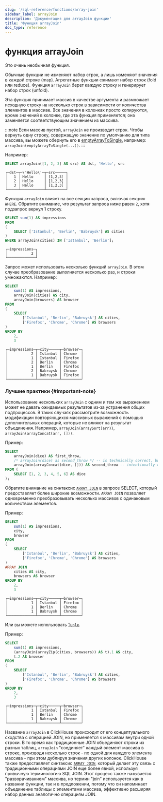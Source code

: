 ```yaml
---
slug: '/sql-reference/functions/array-join'
sidebar_label: arrayJoin
description: 'Документация для arrayJoin функции'
title: 'Функция arrayJoin'
doc_type: reference
---
```

# функция arrayJoin

Это очень необычная функция.

Обычные функции не изменяют набор строк, а лишь изменяют значения в каждой строке (map). Агрегатные функции сжимают набор строк (fold или reduce). Функция `arrayJoin` берет каждую строку и генерирует набор строк (unfold).

Эта функция принимает массив в качестве аргумента и размножает исходную строку на несколько строк в зависимости от количества элементов в массиве. Все значения в колонках просто копируются, кроме значений в колонке, где эта функция применяется; она заменяется соответствующим значением из массива.

:::note
Если массив пустой, `arrayJoin` не производит строк. Чтобы вернуть одну строку, содержащую значение по умолчанию для типа массива, вы можете обернуть его в [emptyArrayToSingle](./array-functions.md#emptyArrayToSingle), например: `arrayJoin(emptyArrayToSingle(...))`.
:::

Например:

```sql title="Query"
SELECT arrayJoin([1, 2, 3] AS src) AS dst, 'Hello', src
```

```text title="Response"
┌─dst─┬─\'Hello\'─┬─src─────┐
│   1 │ Hello     │ [1,2,3] │
│   2 │ Hello     │ [1,2,3] │
│   3 │ Hello     │ [1,2,3] │
└─────┴───────────┴─────────┘
```

Функция `arrayJoin` влияет на все секции запроса, включая секцию `WHERE`. Обратите внимание, что результат запроса ниже равен `2`, хотя подзапрос вернул 1 строку.

```sql title="Query"
SELECT sum(1) AS impressions
FROM
(
    SELECT ['Istanbul', 'Berlin', 'Babruysk'] AS cities
)
WHERE arrayJoin(cities) IN ['Istanbul', 'Berlin'];
```

```text title="Response"
┌─impressions─┐
│           2 │
└─────────────┘
```

Запрос может использовать несколько функций `arrayJoin`. В этом случае преобразование выполняется несколько раз, и строки умножаются. Например:

```sql title="Query"
SELECT
    sum(1) AS impressions,
    arrayJoin(cities) AS city,
    arrayJoin(browsers) AS browser
FROM
(
    SELECT
        ['Istanbul', 'Berlin', 'Babruysk'] AS cities,
        ['Firefox', 'Chrome', 'Chrome'] AS browsers
)
GROUP BY
    2,
    3
```

```text title="Response"
┌─impressions─┬─city─────┬─browser─┐
│           2 │ Istanbul │ Chrome  │
│           1 │ Istanbul │ Firefox │
│           2 │ Berlin   │ Chrome  │
│           1 │ Berlin   │ Firefox │
│           2 │ Babruysk │ Chrome  │
│           1 │ Babruysk │ Firefox │
└─────────────┴──────────┴─────────┘
```

### Лучшие практики {#important-note}

Использование нескольких `arrayJoin` с одним и тем же выражением может не давать ожидаемых результатов из-за устранения общих подпроцессов. В таких случаях рассмотрите возможность модификации повторяющихся массивных выражений с помощью дополнительных операций, которые не влияют на результат объединения. Например,  `arrayJoin(arraySort(arr))`, `arrayJoin(arrayConcat(arr, []))`.

Пример:

```sql
SELECT
    arrayJoin(dice) AS first_throw,
    /* arrayJoin(dice) as second_throw */ -- is technically correct, but will annihilate result set
    arrayJoin(arrayConcat(dice, [])) AS second_throw -- intentionally changed expression to force re-evaluation
FROM (
    SELECT [1, 2, 3, 4, 5, 6] AS dice
);
```

Обратите внимание на синтаксис [`ARRAY JOIN`](../statements/select/array-join.md) в запросе SELECT, который предоставляет более широкие возможности. `ARRAY JOIN` позволяет одновременно преобразовывать несколько массивов с одинаковым количеством элементов.

Пример:

```sql
SELECT
    sum(1) AS impressions,
    city,
    browser
FROM
(
    SELECT
        ['Istanbul', 'Berlin', 'Babruysk'] AS cities,
        ['Firefox', 'Chrome', 'Chrome'] AS browsers
)
ARRAY JOIN
    cities AS city,
    browsers AS browser
GROUP BY
    2,
    3
```

```text
┌─impressions─┬─city─────┬─browser─┐
│           1 │ Istanbul │ Firefox │
│           1 │ Berlin   │ Chrome  │
│           1 │ Babruysk │ Chrome  │
└─────────────┴──────────┴─────────┘
```

Или вы можете использовать [`Tuple`](../data-types/tuple.md).

Пример:

```sql title="Query"
SELECT
    sum(1) AS impressions,
    (arrayJoin(arrayZip(cities, browsers)) AS t).1 AS city,
    t.2 AS browser
FROM
(
    SELECT
        ['Istanbul', 'Berlin', 'Babruysk'] AS cities,
        ['Firefox', 'Chrome', 'Chrome'] AS browsers
)
GROUP BY
    2,
    3
```

```text title="Row"
┌─impressions─┬─city─────┬─browser─┐
│           1 │ Istanbul │ Firefox │
│           1 │ Berlin   │ Chrome  │
│           1 │ Babruysk │ Chrome  │
└─────────────┴──────────┴─────────┘
```

Название `arrayJoin` в ClickHouse происходит от его концептуального сходства с операцией JOIN, но применяется к массивам внутри одной строки. В то время как традиционные JOIN объединяют строки из разных таблиц, `arrayJoin` "соединяет" каждый элемент массива в строке, производя несколько строк - по одной для каждого элемента массива - при этом дублируя значения других колонок. ClickHouse также предоставляет синтаксис [`ARRAY JOIN`](/sql-reference/statements/select/array-join), который делает эту связь с традиционными операциями JOIN еще более явной, используя привычную терминологию SQL JOIN. Этот процесс также называется "разворачиванием" массива, но термин "join" используется как в названии функции, так и в предложении, потому что он напоминает объединение таблицы с элементами массива, эффективно расширяя набор данных аналогично операциям JOIN.